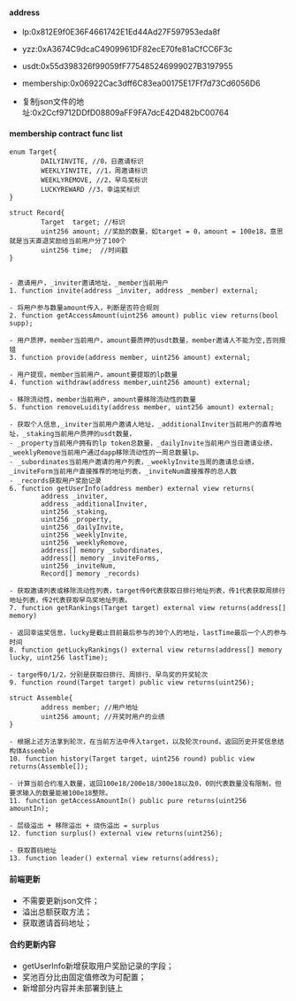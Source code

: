 #### address
- lp:0x812E9f0E36F4661742E1Ed44Ad27F597953eda8f
- yzz:0xA3674C9dcaC4909961DF82ecE70fe81aCfCC6F3c
- usdt:0x55d398326f99059fF775485246999027B3197955
- membership:0x06922Cac3dff6C83ea00175E17Ff7d73Cd6056D6

- 复制json文件的地址:0x2Ccf9712DDfD08809aFF9FA7dcE42D482bC00764

#### membership contract func list
```solidity
enum Target{
        DAILYINVITE, //0，日邀请标识
        WEEKLYINVITE, //1，周邀请标识
        WEEKLYREMOVE, //2，早鸟奖标识
        LUCKYREWARD //3，幸运奖标识
}

struct Record{
        Target  target; //标识
        uint256 amount; //奖励的数量，如target = 0，amount = 100e18，意思就是当天直退奖励给当前用户分了100个
        uint256 time;  //时间戳
}


- 邀请用户，_inviter邀请地址，_member当前用户
1. function invite(address _inviter, address _member) external;

- 将用户参与数量amount传入，判断是否符合规则
2. function getAccessAmount(uint256 amount) public view returns(bool supp);

- 用户质押，member当前用户，amount要质押的usdt数量，member邀请人不能为空,否则报错
3. function provide(address member, uint256 amount) external;

- 用户提现，member当前用户，amount要提取的lp数量
4. function withdraw(address member,uint256 amount) external;

- 移除流动性，member当前用户，amount要移除流动性的数量
5. function removeLuidity(address member, uint256 amount) external;

- 获取个人信息,_inviter当前用户邀请人地址，_additionalInviter当前用户的直荐地址，_staking当前用户质押的usdt数量，
- _property当前用户拥有的lp token总数量，_dailyInvite当前用户当日邀请业绩，_weeklyRemove当前用户通过dapp移除流动性的一周总数量lp。
- _subordinates当前用户邀请的用户列表，_weeklyInvite当周的邀请总业绩，_inviteForm当前用户直接推荐的地址列表，_inviteNum直接推荐的总人数
- _records获取用户奖励记录
6. function getUserInfo(address member) external view returns(
        address _inviter,
        address _additionalInviter,
        uint256 _staking, 
        uint256 _property,
        uint256 _dailyInvite,
        uint256 _weeklyInvite,
        uint256 _weeklyRemove,
        address[] memory _subordinates,
        address[] memory _inviteForms,
        uint256 _inviteNum,
        Record[] memory _records)

- 获取邀请列表或移除流动性列表，target传0代表获取日排行地址列表，传1代表获取周排行地址列表，传2代表获取早鸟奖地址列表。
7. function getRankings(Target target) external view returns(address[] memory)

- 返回幸运奖信息，lucky是截止目前最后参与的30个人的地址，lastTime最后一个人的参与时间
8. function getLuckyRankings() external view returns(address[] memory lucky, uint256 lastTime);

- targe传0/1/2，分别是获取日排行、周排行、早鸟奖的开奖轮次
9. function round(Target target) public view returns(uint256);

struct Assemble{
        address member; //用户地址
        uint256 amount; //开奖时用户的业绩
}

- 根据上述方法拿到轮次，在当前方法中传入target，以及轮次round，返回历史开奖信息结构体Assemble
10. function history(Target target, uint256 round) public view returns(Assemble[]);

- 计算当前合约准入数量，返回100e18/200e18/300e18以及0，0则代表数量没有限制，但要求输入的数量能被100e18整除。
11. function getAccessAmountIn() public pure returns(uint256 amountIn);

- 层级溢出 + 移除溢出 + 烧伤溢出 = surplus
12. function surplus() external view returns(uint256);

- 获取首码地址
13. function leader() external view returns(address);
```


#### 前端更新
- 不需要更新json文件；
- 溢出总额获取方法；
- 获取邀请首码地址；

#### 合约更新内容
- getUserInfo新增获取用户奖励记录的字段；
- 奖池百分比由固定值修改为可配置；
- 新增部分内容并未部署到链上
